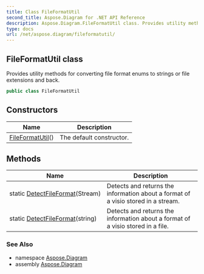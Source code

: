 ```yaml
---
title: Class FileFormatUtil
second_title: Aspose.Diagram for .NET API Reference
description: Aspose.Diagram.FileFormatUtil class. Provides utility methods for converting file format enums to strings or file extensions and back
type: docs
url: /net/aspose.diagram/fileformatutil/
---
```

## FileFormatUtil class

Provides utility methods for converting file format enums to strings or file extensions and back.

```csharp
public class FileFormatUtil
```

## Constructors

| Name | Description |
| --- | --- |
| [FileFormatUtil](fileformatutil/)() | The default constructor. |

## Methods

| Name | Description |
| --- | --- |
| static [DetectFileFormat](../../aspose.diagram/fileformatutil/detectfileformat/#detectfileformat)(Stream) | Detects and returns the information about a format of a visio stored in a stream. |
| static [DetectFileFormat](../../aspose.diagram/fileformatutil/detectfileformat/#detectfileformat_1)(string) | Detects and returns the information about a format of a visio stored in a file. |

### See Also

* namespace [Aspose.Diagram](../../aspose.diagram/)
* assembly [Aspose.Diagram](../../)


